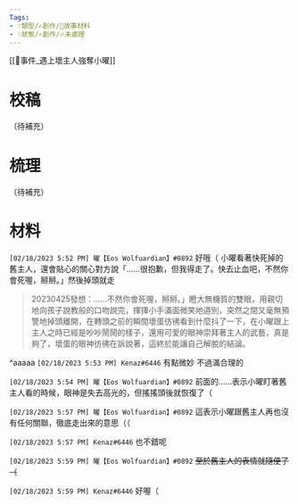 ```yaml
---
Tags:
- ❔類型/✍️創作/🧱故事材料
- ❔狀態/✍️創作/🔥未處理
---
```

[[📄事件_遇上壞主人強奪小曜]]
# 校稿
（待補充）

# 梳理
（待補充）

# 材料
`[02/18/2023 5:52 PM] 曜【Eos Wolfuardian】#0892`
好哦（
小曜看著快死掉的舊主人，還會貼心的關心對方說「……很抱歉，但我得走了。快去止血吧，不然你會死喔，掰掰。」然後掉頭就走

>20230425發想：……不然你會死喔，掰掰。」瞪大無機質的雙眼，用親切地向孩子說教般的口吻說完，揮揮小手滿面微笑地道別，突然之間又毫無預警地掉頭離開，在轉頭之前的瞬間壞蛋彷彿看到什麼抖了一下，在小曜跟上主人之時已經是吵吵鬧鬧的樣子，還用可愛的眼神崇拜著主人的武藝，真是夠了，壞蛋的眼神彷彿在訴說著，這終於能讓自己解脫的結論。

^aaaaa
`[02/18/2023 5:53 PM] Kenaz#6446`
有點微妙 不過滿合理的


`[02/18/2023 5:54 PM] 曜【Eos Wolfuardian】#0892`
前面的……表示小曜盯著舊主人看的時候，眼神是失去高光的，但搖搖頭後就恢復了（


`[02/18/2023 5:57 PM] 曜【Eos Wolfuardian】#0892`
這表示小曜跟舊主人再也沒有任何關聯，徹底走出來的意思（（


`[02/18/2023 5:57 PM] Kenaz#6446`
也不錯呢


`[02/18/2023 5:59 PM] 曜【Eos Wolfuardian】#0892`
~~至於舊主人的表情就隨便了（~~


`[02/18/2023 5:59 PM] Kenaz#6446`
好喔（

